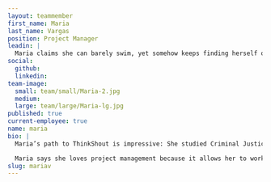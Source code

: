 ```yaml
---
layout: teammember
first_name: Maria
last_name: Vargas
position: Project Manager
leadin: |
  Maria claims she can barely swim, yet somehow keeps finding herself on water adventures. It’s that desire to taking on challenging situations and handling them with grace that makes her a great project manager!
social:
  github:
  linkedin:
team-image:
  small: team/small/Maria-2.jpg
  medium:
  large: team/large/Maria-lg.jpg
published: true
current-employee: true
name: maria
bio: |
  Maria’s path to ThinkShout is impressive: She studied Criminal Justice and Spanish as an undergrad at Western Oregon University, then went on to grad school at the University of Southern California to study Social Entrepreneurship. Her learning didn’t end there -- she did extensive service-learning in Panama, Honduras, Nicaragua; worked in youth development and leadership programming -- specifically targeting at-risk youth increasing academic success and building bridges between schools, communities, and families. She’s also worked with women empowerment programming focused on building safe and motivating spaces for women of color.

  Maria says she loves project management because it allows her to work with many people, challenges her, and allows her to constantly see results. Her experiences, as‌ ‌well‌ ‌as‌ ‌her‌ ‌innate‌ ‌desire‌ ‌to‌ ‌explore‌ ‌and‌ ‌take‌ ‌on‌ ‌new‌ ‌challenges‌ ‌(and‌ ‌view‌ ‌them‌ ‌as‌ ‌adventures), will definitely serve her well on our project management team!
slug: mariav
---
```

